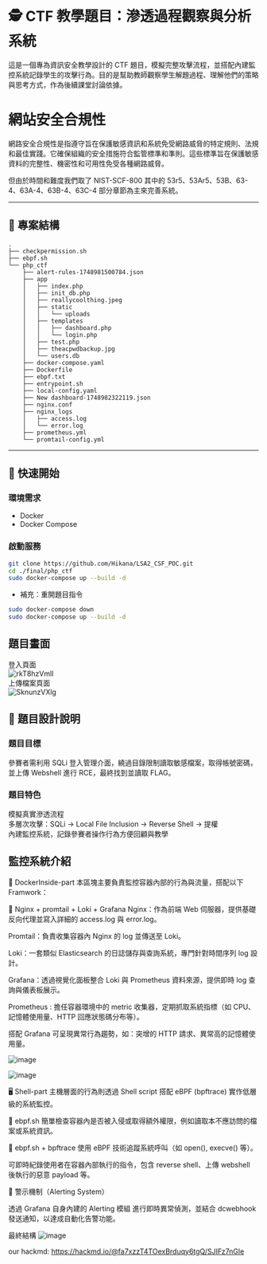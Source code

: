 # 🕵️ CTF 教學題目：滲透過程觀察與分析系統
這是一個專為資訊安全教學設計的 CTF 題目，模擬完整攻擊流程，並搭配內建監控系統記錄學生的攻擊行為。目的是幫助教師觀察學生解題過程、理解他們的策略與思考方式，作為後續課堂討論依據。

# 網站安全合規性
網路安全合規性是指遵守旨在保護敏感資訊和系統免受網路威脅的特定規則、法規和最佳實踐。它確保組織的安全措施符合監管標準和準則。這些標準旨在保護敏感資料的完整性、機密性和可用性免受各種網路威脅。

但由於時間和難度我們取了 NIST-SCF-800 其中的 53r5、53Ar5、53B、63-4、63A-4、63B-4、63C-4 部分章節為主來完善系統。

---
## 📂 專案結構
```
.
├── checkpermission.sh
├── ebpf.sh
└── php_ctf
    ├── alert-rules-1748981500784.json
    ├── app
    │   ├── index.php
    │   ├── init_db.php
    │   ├── reallycoolthing.jpeg
    │   ├── static
    │   │   └── uploads
    │   ├── templates
    │   │   ├── dashboard.php
    │   │   └── login.php
    │   ├── test.php
    │   ├── theacpwdbackup.jpg
    │   └── users.db
    ├── docker-compose.yaml
    ├── Dockerfile
    ├── ebpf.txt
    ├── entrypoint.sh
    ├── local-config.yaml
    ├── New dashboard-1748982322119.json
    ├── nginx.conf
    ├── nginx_logs
    │   ├── access.log
    │   └── error.log
    ├── prometheus.yml
    └── promtail-config.yml
```

---

## 🚀 快速開始

### 環境需求
- Docker
- Docker Compose

### 啟動服務

```bash
git clone https://github.com/Hikana/LSA2_CSF_POC.git
cd ./final/php_ctf
sudo docker-compose up --build -d
```

- 補充：重開題目指令
```bash
sudo docker-compose down
sudo docker-compose up --build -d
```

## 題目畫面
登入頁面<br>
![rkT8hzVmll](https://github.com/user-attachments/assets/58039c54-2ecb-4cb4-b960-8e54d2c4b01d)
<br>上傳檔案頁面<br>
![SknunzVXlg](https://github.com/user-attachments/assets/3a3cae14-d46a-4ddd-b463-d3919891fb4b)

## 🎯 題目設計說明
### 題目目標
參賽者需利用 SQLi 登入管理介面，繞過目錄限制讀取敏感檔案，取得帳號密碼，並上傳 Webshell 進行 RCE，最終找到並讀取 FLAG。<br>

### 題目特色
模擬真實滲透流程<br>
多層次攻擊：SQLi → Local File Inclusion → Reverse Shell → 提權 <br>
內建監控系統，記錄參賽者操作行為方便回顧與教學<br>

## 監控系統介紹

🐳 DockerInside-part
本區塊主要負責監控容器內部的行為與流量，搭配以下 Framwork：

🔧 Nginx + promtail + Loki + Grafana
Nginx：作為前端 Web 伺服器，提供基礎反向代理並寫入詳細的 access.log 與 error.log。

Promtail：負責收集容器內 Nginx 的 log 並傳送至 Loki。

Loki：一套類似 Elasticsearch 的日誌儲存與查詢系統，專門針對時間序列 log 設計。

Grafana：透過視覺化面板整合 Loki 與 Prometheus 資料來源，提供即時 log 查詢與儀表板展示。

Prometheus : 擔任容器環境中的 metric 收集器，定期抓取系統指標（如 CPU、記憶體使用量、HTTP 回應狀態碼分布等）。

搭配 Grafana 可呈現異常行為趨勢，如：突增的 HTTP 請求、異常高的記憶體使用量。

![image](https://github.com/user-attachments/assets/338fd826-8748-4e95-94c7-58e09b2bed6e)

![image](https://github.com/user-attachments/assets/0249b96b-f266-4860-a43d-d1038a7fb314)


🖥️ Shell-part
主機層面的行為則透過 Shell script 搭配 eBPF (bpftrace) 實作低層級的系統監控。

📝 ebpf.sh
簡單檢查容器內是否被入侵或取得額外權限，例如讀取本不應訪問的檔案或系統資訊。

🐾 ebpf.sh + bpftrace
使用 eBPF 技術追蹤系統呼叫（如 open(), execve() 等）。

可即時紀錄使用者在容器內部執行的指令，包含 reverse shell、上傳 webshell 後執行的惡意 payload 等。

🚨 警示機制（Alerting System）

透過 Grafana 自身內建的 Alerting 模組 進行即時異常偵測，並結合 dcwebhook 發送通知，以達成自動化告警功能。


最終結構
![image](https://github.com/user-attachments/assets/bc8e6e4a-930b-4da2-af9e-2690c2c03746)

our hackmd:
https://hackmd.io/@fa7xzzT4TOexBrduqy6tgQ/SJIFz7nGle



